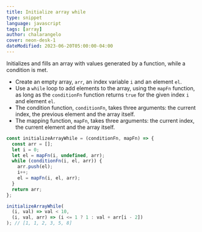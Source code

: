 ```yaml
---
title: Initialize array while
type: snippet
language: javascript
tags: [array]
author: chalarangelo
cover: neon-desk-1
dateModified: 2023-06-20T05:00:00-04:00
---
```


Initializes and fills an array with values generated by a function, while a condition is met.

- Create an empty array, `arr`, an index variable `i` and an element `el`.
- Use a `while` loop to add elements to the array, using the `mapFn` function, as long as the `conditionFn` function returns `true` for the given index `i` and element `el`.
- The condition function, `conditionFn`, takes three arguments: the current index, the previous element and the array itself.
- The mapping function, `mapFn`, takes three arguments: the current index, the current element and the array itself.

```js
const initializeArrayWhile = (conditionFn, mapFn) => {
  const arr = [];
  let i = 0;
  let el = mapFn(i, undefined, arr);
  while (conditionFn(i, el, arr)) {
    arr.push(el);
    i++;
    el = mapFn(i, el, arr);
  }
  return arr;
};
```

```js
initializeArrayWhile(
  (i, val) => val < 10,
  (i, val, arr) => (i <= 1 ? 1 : val + arr[i - 2])
); // [1, 1, 2, 3, 5, 8]
```

